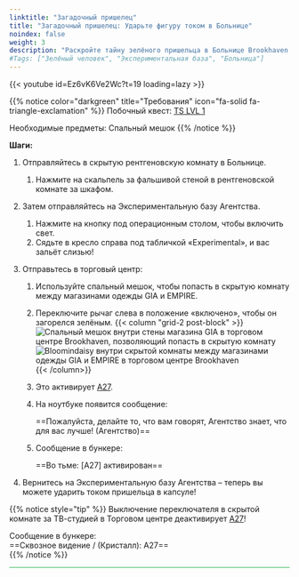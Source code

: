 ```yaml
---
linktitle: "Загадочный пришелец"
title: "Загадочный пришелец: Ударьте фигуру током в Больнице"
noindex: false
weight: 3
description: "Раскройте тайну зелёного пришельца в Больнице Brookhaven. Следуйте этому руководству, чтобы ударить током зелёное тело."
#Tags: ["Зелёный человек", "Экспериментальная база", "Больница"]
---
```


{{< youtube id=Ez6vK6Ve2Wc?t=19 loading=lazy >}}

{{% notice color="darkgreen" title="Требования" icon="fa-solid fa-triangle-exclamation"  %}}
Побочный квест: [TS LVL 1](/lore/special_tools/ts_lvl1)

Необходимые предметы: Спальный мешок
{{% /notice %}}

**Шаги:**  

1. Отправляйтесь в скрытую рентгеновскую комнату в Больнице.  
   1. Нажмите на скальпель за фальшивой стеной в рентгеновской комнате за шкафом.  
2. Затем отправляйтесь на Экспериментальную базу Агентства.  
   1. Нажмите на кнопку под операционным столом, чтобы включить свет.  
   2. Сядьте в кресло справа под табличкой «Experimental», и вас зальёт слизью!  
3. Отправьтесь в торговый центр:
	1. Используйте спальный мешок, чтобы попасть в скрытую комнату между магазинами одежды GIA и EMPIRE.
	1. Переключите рычаг слева в положение «включено», чтобы он загорелся зелёным.
{{< column "grid-2 post-block" >}}
![Спальный мешок внутри стены магазина GIA в торговом центре Brookhaven, позволяющий попасть в скрытую комнату](/images/bh/mystery_alien_sleeping_bag_in_GIA_store.webp)
![Bloomindaisy внутри скрытой комнаты между магазинами одежды GIA и EMPIRE в торговом центре Brookhaven](/images/bh/mystery_alien_lever_in_mall.webp)
{{< /column>}}

      1. Это активирует [A27](/casebook/light_panel#a27).  
      2. На ноутбуке появится сообщение:  

         ==Пожалуйста, делайте то, что вам говорят, Агентство знает, что для вас лучше! (Агентство)==  

      3. Сообщение в бункере:  

         ==Во тьме: [A27] активирован==  

4. Вернитесь на Экспериментальную базу Агентства – теперь вы можете ударить током пришельца в капсуле!  

{{% notice style="tip" %}}
Выключение переключателя в скрытой комнате за ТВ-студией в Торговом центре деактивирует [A27](/casebook/light_panel#a27)!  

Сообщение в бункере:  
==Сквозное видение / (Кристалл): A27==  
{{% /notice %}}

<hr style="background-color: #28b44c" size=8>
